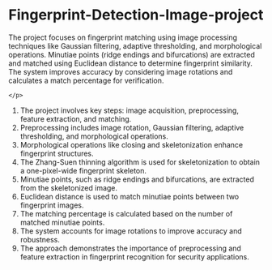 # Fingerprint-Detection-Image-project

<html>
    
<body>
    <p{ text-align: justify; }>
        The project focuses on fingerprint matching using image processing techniques like Gaussian filtering, adaptive thresholding, and morphological operations. Minutiae points (ridge endings and bifurcations) are extracted and matched using Euclidean distance to determine fingerprint similarity. The system improves accuracy by considering image rotations and calculates a match percentage for verification.

    </p>
</body>
</html>

1. The project involves key steps: image acquisition, preprocessing, feature extraction, and matching.
2. Preprocessing includes image rotation, Gaussian filtering, adaptive thresholding, and morphological operations.
3. Morphological operations like closing and skeletonization enhance fingerprint structures.
4. The Zhang-Suen thinning algorithm is used for skeletonization to obtain a one-pixel-wide fingerprint skeleton.
5. Minutiae points, such as ridge endings and bifurcations, are extracted from the skeletonized image.
6. Euclidean distance is used to match minutiae points between two fingerprint images.
7. The matching percentage is calculated based on the number of matched minutiae points.
8. The system accounts for image rotations to improve accuracy and robustness.
9. The approach demonstrates the importance of preprocessing and feature extraction in fingerprint recognition for security applications.
